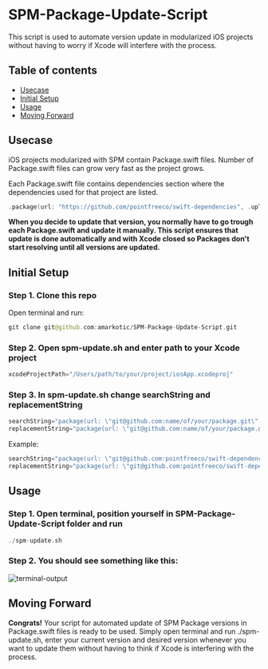# SPM-Package-Update-Script
This script is used to automate version update in modularized iOS projects without having to worry if Xcode will interfere with the process.

## Table of contents
  * [Usecase](#usecase)
  * [Initial Setup](#initial-setup)
  * [Usage](#usage)
  * [Moving Forward](#moving-forward)

## Usecase
iOS projects modularized with SPM contain Package.swift files. Number of Package.swift files can grow very fast as the project grows.

Each Package.swift file contains dependencies section where the dependencies used for that project are listed. 

```swift
.package(url: "https://github.com/pointfreeco/swift-dependencies", .upToNextMinor(from: "1.2.2")),
```

**When you decide to update that version, you normally have to go trough each Package.swift and update it manually. This script ensures that update is done automatically and with Xcode closed so Packages don't start resolving until all versions are updated.**

## Initial Setup
### Step 1. Clone this repo
Open terminal and run:
```swift
git clone git@github.com:amarkotic/SPM-Package-Update-Script.git
```

### Step 2. Open spm-update.sh and enter path to your Xcode project

```swift
xcodeProjectPath="/Users/path/to/your/project/iosApp.xcodeproj"
```
### Step 3. In spm-update.sh change searchString and replacementString 

```swift
searchString="package(url: \"git@github.com:name/of/your/package.git\", exact: \"$oldVersion\")"
replacementString="package(url: \"git@github.com:name/of/your/package.git\", exact: \"$newVersion\")"
```
Example:

```swift
searchString="package(url: \"git@github.com:pointfreeco/swift-dependencies.git\", exact: \"$oldVersion\")"
replacementString="package(url: \"git@github.com:pointfreeco/swift-dependencies.git\", exact: \"$newVersion\")"
```
## Usage

### Step 1. Open terminal, position yourself in SPM-Package-Update-Script folder and run

```swift
./spm-update.sh
```

### Step 2. You should see something like this:

![terminal-output](https://github.com/amarkotic/SPM-Package-Update-Script/assets/40775323/7050b79b-a89e-490f-b150-0902042b8806)

## Moving Forward
**Congrats!** Your script for automated update of SPM Package versions in Package.swift files is ready to be used. Simply open terminal and run ./spm-update.sh, enter your current version and desired version whenever you want to update them without having to think if Xcode is interfering with the process.
